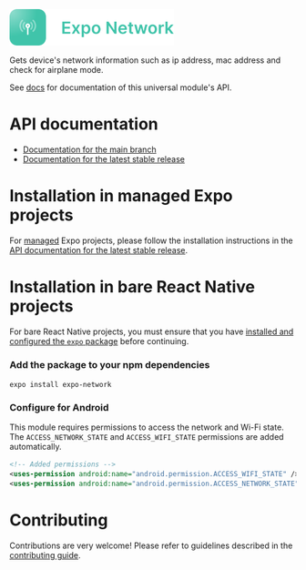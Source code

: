 <p>
  <a href="https://docs.expo.dev/versions/latest/sdk/network/">
    <img
      src="../../.github/resources/expo-network.svg"
      alt="expo-network"
      height="64" />
  </a>
</p>

Gets device's network information such as ip address, mac address and check for airplane mode.

See [<ModuleName> docs](https://docs.expo.dev/versions/latest/sdk/<module-docs-name>) for documentation of this universal module's API.

# API documentation

- [Documentation for the main branch](https://github.com/expo/expo/blob/main/docs/pages/versions/unversioned/sdk/network.mdx)
- [Documentation for the latest stable release](https://docs.expo.dev/versions/latest/sdk/network/)

# Installation in managed Expo projects

For [managed](https://docs.expo.dev/versions/latest/introduction/managed-vs-bare/) Expo projects, please follow the installation instructions in the [API documentation for the latest stable release](https://docs.expo.dev/versions/latest/sdk/network/).

# Installation in bare React Native projects

For bare React Native projects, you must ensure that you have [installed and configured the `expo` package](https://docs.expo.dev/bare/installing-expo-modules/) before continuing.

### Add the package to your npm dependencies

```
expo install expo-network
```

### Configure for Android

This module requires permissions to access the network and Wi-Fi state. The `ACCESS_NETWORK_STATE` and `ACCESS_WIFI_STATE` permissions are added automatically.

```xml
<!-- Added permissions -->
<uses-permission android:name="android.permission.ACCESS_WIFI_STATE" />
<uses-permission android:name="android.permission.ACCESS_NETWORK_STATE" />
```

# Contributing

Contributions are very welcome! Please refer to guidelines described in the [contributing guide](https://github.com/expo/expo#contributing).
